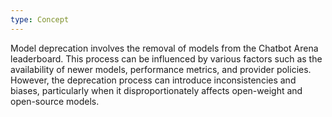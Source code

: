 ```yaml
---
type: Concept
---
```


Model deprecation involves the removal of models from the Chatbot Arena leaderboard. This process can be influenced by various factors such as the availability of newer models, performance metrics, and provider policies. However, the deprecation process can introduce inconsistencies and biases, particularly when it disproportionately affects open-weight and open-source models.
